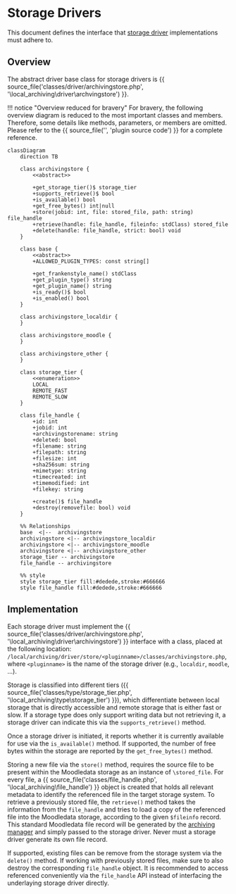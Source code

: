 # Storage Drivers

This document defines the interface that [storage driver](../components/storage-drivers.md) implementations must adhere
to.


## Overview

The abstract driver base class for storage drivers is {{ source_file('classes/driver/archivingstore.php',
'\\local_archiving\\driver\\archvingstore') }}.

!!! notice "Overview reduced for bravery"
    For bravery, the following overview diagram is reduced to the most important classes and members. Therefore, some
    details like methods, parameters, or members are omitted. Please refer to the {{ source_file('', 'plugin source code') }}
    for a complete reference.

```mermaid
classDiagram
    direction TB

    class archivingstore {
        <<abstract>>
        
        +get_storage_tier()$ storage_tier
        +supports_retrieve()$ bool
        +is_available() bool
        +get_free_bytes() int|null
        +store(jobid: int, file: stored_file, path: string) file_handle
        +retrieve(handle: file_handle, fileinfo: stdClass) stored_file
        +delete(handle: file_handle, strict: bool) void
    }
    
    class base {
        <<abstract>>
        +ALLOWED_PLUGIN_TYPES: const string[]
            
        +get_frankenstyle_name() stdClass
        +get_plugin_type() string
        +get_plugin_name() string
        +is_ready()$ bool
        +is_enabled() bool
    }
    
    class archivingstore_localdir {
    }

    class archivingstore_moodle {
    }

    class archivingstore_other {
    }
    
    class storage_tier {
        <<enumeration>>
        LOCAL
        REMOTE_FAST
        REMOTE_SLOW
    }
    
    class file_handle {
        +id: int
        +jobid: int
        +archivingstorename: string 
        +deleted: bool
        +filename: string
        +filepath: string
        +filesize: int
        +sha256sum: string
        +mimetype: string
        +timecreated: int
        +timemodified: int
        +filekey: string
        
        +create()$ file_handle
        +destroy(removefile: bool) void
    }

    %% Relationships
    base  <|--  archivingstore
    archivingstore <|-- archivingstore_localdir
    archivingstore <|-- archivingstore_moodle
    archivingstore <|-- archivingstore_other
    storage_tier -- archivingstore
    file_handle -- archivingstore
    
    %% style
    style storage_tier fill:#dedede,stroke:#666666
    style file_handle fill:#dedede,stroke:#666666
```


## Implementation

Each storage driver must implement the {{ source_file('classes/driver/archivingstore.php',
'\\local_archiving\\driver\\archivingstore') }} interface with a class, placed at the following location:
`/local/archiving/driver/store/<pluginname>/classes/archivingstore.php`, where `<pluginname>` is the name of the storage
driver (e.g., `localdir`, `moodle`, ...).

Storage is classified into different tiers ({{ source_file('classes/type/storage_tier.php', '\\local_archiving\\type\\storage_tier') }}),
which differentiate between local storage that is directly accessible and remote storage that is either fast or slow. If
a storage type does only support writing data but not retrieving it, a storage driver can indicate this via the
`supports_retrieve()` method.

Once a storage driver is initiated, it reports whether it is currently available for use via the `is_available()` method.
If supported, the number of free bytes within the storage are reported by the `get_free_bytes()` method.

Storing a new file via the `store()` method, requires the source file to be present within the Moodledata storage as an
instance of `\stored_file`. For every file, a {{ source_file('classes/file_handle.php', '\\local_archiving\\file_handle') }}
object is created that holds all relevant metadata to identify the referenced file in the target storage system. To
retrieve a previously stored file, the `retrieve()` method takes the information from the `file_handle` and tries to
load a copy of the referenced file into the Moodledata storage, according to the given `$fileinfo` record. This standard
Moodledata file record will be generated by the [archiving manager](../components/archiving-manager.md) and simply passed
to the storage driver. Never must a storage driver generate its own file record. 

If supported, existing files can be remove from the storage system via the `delete()` method. If working with previously
stored files, make sure to also destroy the corresponding `file_handle` object. It is recommended to access referenced
conveniently via the `file_handle` API instead of interfacing the underlaying storage driver directly.

